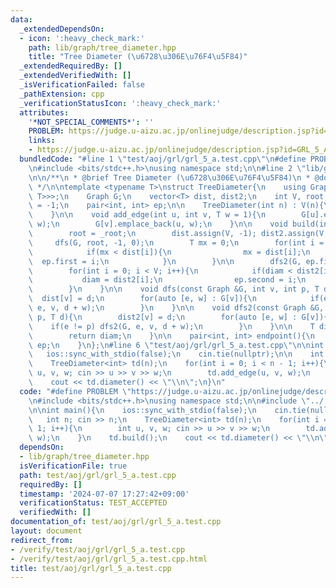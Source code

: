 ```yaml
---
data:
  _extendedDependsOn:
  - icon: ':heavy_check_mark:'
    path: lib/graph/tree_diameter.hpp
    title: "Tree Diameter (\u6728\u306E\u76F4\u5F84)"
  _extendedRequiredBy: []
  _extendedVerifiedWith: []
  _isVerificationFailed: false
  _pathExtension: cpp
  _verificationStatusIcon: ':heavy_check_mark:'
  attributes:
    '*NOT_SPECIAL_COMMENTS*': ''
    PROBLEM: https://judge.u-aizu.ac.jp/onlinejudge/description.jsp?id=GRL_5_A
    links:
    - https://judge.u-aizu.ac.jp/onlinejudge/description.jsp?id=GRL_5_A
  bundledCode: "#line 1 \"test/aoj/grl/grl_5_a.test.cpp\"\n#define PROBLEM \"https://judge.u-aizu.ac.jp/onlinejudge/description.jsp?id=GRL_5_A\"\
    \n#include <bits/stdc++.h>\nusing namespace std;\n\n#line 2 \"lib/graph/tree_diameter.hpp\"\
    \n\n/**\n * @brief Tree Diameter (\u6728\u306E\u76F4\u5F84)\n * @docs docs/graph/tree_diameter.md\n\
    \ */\n\ntemplate <typename T>\nstruct TreeDiameter{\n    using Graph = vector<vector<pair<int,\
    \ T>>>;\n    Graph G;\n    vector<T> dist, dist2;\n    int V, root;\n    T diam\
    \ = -1;\n    pair<int, int> ep;\n\n    TreeDiameter(int n) : V(n){\n        G.resize(n);\n\
    \    }\n\n    void add_edge(int u, int v, T w = 1){\n        G[u].emplace_back(v,\
    \ w);\n        G[v].emplace_back(u, w);\n    }\n\n    void build(int _root = 0){\n\
    \        root = _root;\n        dist.assign(V, -1); dist2.assign(V, -1);\n   \
    \     dfs(G, root, -1, 0);\n        T mx = 0;\n        for(int i = 0; i < V; i++){\n\
    \            if(mx < dist[i]){\n                mx = dist[i];\n              \
    \  ep.first = i;\n            }\n        }\n\n        dfs2(G, ep.first, -1, 0);\n\
    \        for(int i = 0; i < V; i++){\n            if(diam < dist2[i]){\n     \
    \           diam = dist2[i];\n                ep.second = i;\n            }\n\
    \        }\n    }\n\n    void dfs(const Graph &G, int v, int p, T d){\n      \
    \  dist[v] = d;\n        for(auto [e, w] : G[v]){\n            if(e != p) dfs(G,\
    \ e, v, d + w);\n        }\n    }\n\n    void dfs2(const Graph &G, int v, int\
    \ p, T d){\n        dist2[v] = d;\n        for(auto [e, w] : G[v]){\n        \
    \    if(e != p) dfs2(G, e, v, d + w);\n        }\n    }\n\n    T diameter(){\n\
    \        return diam;\n    }\n\n    pair<int, int> endpoint(){\n        return\
    \ ep;\n    }\n};\n#line 6 \"test/aoj/grl/grl_5_a.test.cpp\"\n\nint main(){\n \
    \   ios::sync_with_stdio(false);\n    cin.tie(nullptr);\n\n    int n; cin >> n;\n\
    \    TreeDiameter<int> td(n);\n    for(int i = 0; i < n - 1; i++){\n        int\
    \ u, v, w; cin >> u >> v >> w;\n        td.add_edge(u, v, w);\n    }\n    td.build();\n\
    \    cout << td.diameter() << \"\\n\";\n}\n"
  code: "#define PROBLEM \"https://judge.u-aizu.ac.jp/onlinejudge/description.jsp?id=GRL_5_A\"\
    \n#include <bits/stdc++.h>\nusing namespace std;\n\n#include \"../../../lib/graph/tree_diameter.hpp\"\
    \n\nint main(){\n    ios::sync_with_stdio(false);\n    cin.tie(nullptr);\n\n \
    \   int n; cin >> n;\n    TreeDiameter<int> td(n);\n    for(int i = 0; i < n -\
    \ 1; i++){\n        int u, v, w; cin >> u >> v >> w;\n        td.add_edge(u, v,\
    \ w);\n    }\n    td.build();\n    cout << td.diameter() << \"\\n\";\n}\n"
  dependsOn:
  - lib/graph/tree_diameter.hpp
  isVerificationFile: true
  path: test/aoj/grl/grl_5_a.test.cpp
  requiredBy: []
  timestamp: '2024-07-07 17:27:42+09:00'
  verificationStatus: TEST_ACCEPTED
  verifiedWith: []
documentation_of: test/aoj/grl/grl_5_a.test.cpp
layout: document
redirect_from:
- /verify/test/aoj/grl/grl_5_a.test.cpp
- /verify/test/aoj/grl/grl_5_a.test.cpp.html
title: test/aoj/grl/grl_5_a.test.cpp
---
```

